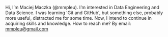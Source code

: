 Hi, I’m Maciej Maczka (@mmpleu).
I’m interested in Data Engineering and Data Science.
I was learning 'Git and GitHub', but something else, probably more useful, distracted me for some time.
Now, I intend to continue in acquiring skills and knowledge.
How to reach me? By email: mmpleu@gmail.com

<!---
mmpleu/mmpleu is a ✨ special ✨ repository because its `README.md` (this file) appears on your GitHub profile.
You can click the Preview link to take a look at your changes.
--->
